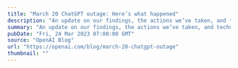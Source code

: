 ```yaml
---
title: "March 20 ChatGPT outage: Here’s what happened"
description: "An update on our findings, the actions we’ve taken, and technical details of the bug."
summary: "An update on our findings, the actions we’ve taken, and technical details of the bug."
pubDate: "Fri, 24 Mar 2023 07:00:00 GMT"
source: "OpenAI Blog"
url: "https://openai.com/blog/march-20-chatgpt-outage"
thumbnail: ""
---
```


